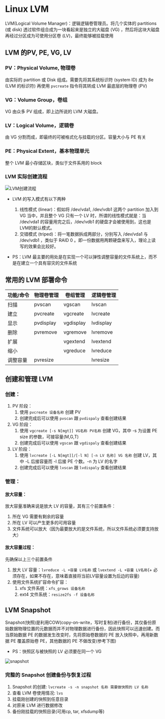 # Linux LVM
LVM(Logical Volume Manager)：逻辑逻辑卷管理员。将几个实体的 partitions (或 disk) 透过软件组合成为一块看起来是独立的大磁盘 (VG) ，然后将这块大磁盘再经过分区成为可使用分区卷 (LV)，最终能够被挂载使用

## LVM 的PV, PE, VG, LV
### PV：Physical Volume, 物理卷
由实际的 partition 或 Disk 组成。需要先将其系统标识符 (system ID) 成为 8e (LVM 的标识符) 再使用 `pvcreate` 指令将其转成 LVM 最底层的物理卷 (PV)

### VG：Volume Group，卷组
VG 由众多 PV 组成，即上边所说的 LVM 大磁盘。

### LV：Logical Volume，逻辑卷
由 VG 分割而成，即最终的可被格式化与挂载的分区。容量大小与 PE 有关

### PE：Physical Extent，基本物理单元
整个 LVM 最小存储区块，类似于文件系用的 block 

### LVM 实际创建流程
![LVM创建流程](https://linux.vbird.org/linux_basic/centos7/0420quota/centos7_lvm.jpg)

* LVM 的写入模式有以下两种
  1. 线性模式 (linear)：假如将 /dev/vda1, /dev/vdb1 这两个 partition 加入到 VG 当中，并且整个 VG 只有一个 LV 时，所谓的线性模式就是：当 /dev/vda1 的容量用完之后，/dev/vdb1 的硬盘才会被使用到，这也是LVM的默认模式。
  2. 交错模式 (triped)：将一笔数据拆成两部分，分别写入 /dev/vda1 与 /dev/vdb1 ，类似于 RAID 0 。即一份数据用两颗硬盘来写入，理论上读写的效果会比较好。

* PS：LVM 最主要的用处是在实现一个可以弹性调整容量的文件系统上，而不是在建立一个具有容灾的文件系统

## 常用的 LVM 部署命令
|功能/命令|物理卷管理|卷组管理|逻辑卷管理|
|-|-|-|-|
|扫描|pvscan|vgscan|lvscan|
|建立|pvcreate|vgcreate|lvcreate|
|显示|pvdisplay|vgdisplay|lvdisplay|
|删除|pvremove|vgremove|lvremove|
|扩展||vgextend|lvextend|
|缩小||vgreduce|lvreduce|
|调整容量|pvresize||lvresize|

## 创建和管理 LVM
### 创建：
1. PV 阶段：
   1. 使用 `pvcreate 设备名称` 创建 PV
   2. 创建完成后可以使用 `pvscan` 跟 `pvdispaly` 查看创建结果
2. VG 阶段：
   1. 使用 `vgcreate [-s N[mgt]] VG名称 PV名称` 创建 VG，其中 -s 为设置 PE size 的参数，可接容量(M,G,T)
   2. 创建完成后可以使用 `vgscan` 跟 `vgdispaly` 查看创建结果
3. LV 阶段：
   1. 使用 `lvcreate [-L N[mgt]]/[-l N] [-n LV 名称] VG 名称` 创建 LV，其中 -L 后接容量而 -l 后接 PE 个数。-n 为 LV 的名字
   2. 创建完成后可以使用 `lvscan` 跟 `lvdispaly` 查看创建结果

### 管理：
#### 放大容量：
放大容量准确来说是放大 LV 的容量，其有三个前置条件：
1. 所在 VG 需要有剩余的容量
2. 所在 LV 可以产生更多的可用容量
3. 文件系统可以放大（因为最要放大的是文件系统，所以文件系统必须要支持放大）
#### 放大容量过程：
先确保以上三个前置条件
1. 放大 LV 容量：`lvreduce -L +容量 LV名称` 或 `lvextend -L +容量 LV名称`(+ 必须存在，如果不存在，意味着直接将当前LV容量设置为后边的容量)
2. 使用文件系统扩容命令扩容：
   1. xfs 文件系统：`xfs_grows 设备名称`
   2. ext4 文件系统：`resize2fs -f 设备名称`

## LVM Snapshot
Snapshot(快照)是利用COW(copy-on-write，写时复制)进行备份，其仅备份原始数据物理位置的元数据而并不对物理数据进行备份，因此快照可以迅速创建。而当原始数据 PE 的数据发生改变时，先将原始卷数据的 PE 放入快照中，再用新数据 PE 覆盖原始卷 PE，其他数据的 PE 不做改变(参考下图)
* PS：快照区与被快照的 LV 必须要在同一个 VG

![snapshot](https://linux.vbird.org/linux_basic/centos7/0420quota//snapshot.gif)

### 完整的 Snapshot 创建备份与恢复过程
1. Snapshot 的创建: `lvcreate -s -n snapshot 名称 需要做快照的 LV 名称`
2. 查看 LVM 卷使用情况: `lvs`
3. 挂载刚创建的快照到任意目录
4. 对原来 LVM 进行数据修改
5. 备份刚挂载的快照目录(可用cp, tar, xfsdump等)